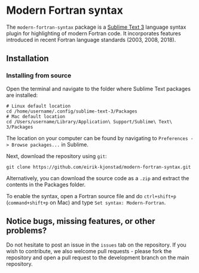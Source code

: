 # Modern Fortran syntax

The `modern-fortran-syntax` package is a [Sublime Text 3](https://www.sublimetext.com/) language syntax plugin for highlighting of modern Fortran code. It incorporates features introduced in recent Fortran language standards (2003, 2008, 2018). 

## Installation

### Installing from source
Open the terminal and navigate to the folder where Sublime Text packages are installed:
```shell
# Linux default location
cd /home/username/.config/sublime-text-3/Packages
# Mac default location
cd /Users/username/Library/Application\ Support/Sublime\ Text\ 3/Packages
```
The location on your computer can be found by navigating to `Preferences -> Browse packages...` in Sublime.

Next, download the repository using `git`:
```shell
git clone https://github.com/eirik-kjonstad/modern-fortran-syntax.git
```
Alternatively, you can download the source code as a `.zip` and extract the contents in the Packages folder.

To enable the syntax, open a Fortran source file and do `ctrl+shift+p` (`command+shift+p` on Mac) and type `Set syntax: Modern-Fortran`.

## Notice bugs, missing features, or other problems?
Do not hesitate to post an issue in the `issues` tab on the repository. If you wish to contribute, we also welcome pull requests - please fork the repository and open a pull request to the development branch on the main repository.
